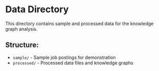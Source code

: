 # Data Directory

This directory contains sample and processed data for the knowledge graph analysis.

## Structure:
- `sample/` - Sample job postings for demonstration
- `processed/` - Processed data files and knowledge graphs
